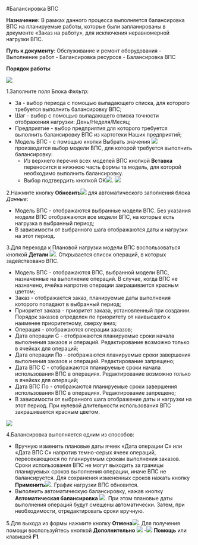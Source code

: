 ﻿#Балансировка ВПС

**Назначение:** В рамках данного процесса выполняется балансировка ВПС на планируемые работы, которые были запланированы в документе «Заказ на работу», для исключения неравномерной нагрузки ВПС.

**Путь к документу**: Обслуживание и ремонт оборудования - Выполнение работ - Балансировка ресурсов - Балансировка ВПС

**Порядок работы**:

![](topic:.Repair.AddFiles.Screenshot_11730.jpg)

1.Заполните поля  Блока *Фильтр*:
* За - выбор периода с помощью выпадающего списка, для которого требуется выполнить балансировку ВПС;
* Шаг - выбор с помощью выпадающего списка точности отображения нагрузки: День/Неделя/Месяц;
* Предприятие - выбор предприятия для которого требуется выполнить балансировку ВПС из картотеки Наших предприятий;
* Модель ВПС - с помощью кнопки Выбрать значения ![](topic:Com.AddFiles.Buttons.Btn_History.png) производится выбор модели ВПС, для которой требуется выполнить балансировку:
    * Из верхнего перечня всех моделей ВПС кнопкой **Вставка** переносится в нижнюю часть формы та модель, для которой необходимо выполнить балансировку.
    * Выбор подтвердить кнопкой ОК![](topic:Com.AddFiles.Buttons.Btn_Post.png).
    ![](topic:.Repair.AddFiles.Screenshot_11729.jpg)

2.Нажмите кнопку **Обновить**![](topic:Com.AddFiles.Buttons.Btn_Refresh.png) для автоматического заполнения блока *Данные*:

* Модель ВПС - отображаются выбранные модели ВПС. Без указания модели ВПС отображаются все модели ВПС, на которые есть нагрузка в выбранный период;
* В зависимости от выбранного шага отображаются даты и нагрузки на этот период.

3.Для перехода к Плановой нагрузки модели ВПС воспользоваться кнопкой **Детали** ![](topic:Com.AddFiles.Buttons.Btn_details.png). Открывается список операций, в которых задействовано ВПС.

* Модель ВПС  - отображаются ВПС, выбранной модели ВПС, назначенные на выполнение операций. В случае, когда ВПС не назначено, ячейка напротив операции закрашивается красным цветом;
* Заказ - отображается заказ, планируемые даты выполнения которого попадают в выбранный период;
* Приоритет заказа - приоритет заказа, установленный при создании. Порядок заказов определен по приоритету от наивысшего к наименее приоритетному, сверху вниз;
* Операция - отображаются операции заказов;
* Дата операции С - отображаются планируемые сроки начала выполнения заказов и операций. Редактирование возможно только в ячейках для операций;
* Дата операции По - отображаются планируемые сроки завершения выполнения заказов и операций. Редактирование запрещено;
* Дата ВПС С  - отображаются планируемые сроки начала использования ВПС в операциях. Редактирование возможно только в ячейках для операций;
* Дата ВПС По  - отображаются планируемые сроки завершения использования ВПС в операциях. Редактирование запрещено;
* В зависимости от выбранного шага отображение даты и нагрузки на этот период. При нулевой длительности использования ВПС закрашивается красным цветом.


![](topic:.Repair.AddFiles.Screenshot_11731.jpg)

4.Балансировка выполняется одним из способов:
* Вручную изменить плановые даты ячеек «Дата операции С» или «Дата ВПС С» напротив темно-серых ячеек операций, пересекающихся по планируемым срокам выполнения заказов. Сроки использования ВПС не могут выходить за границы планируемых сроков выполнения операции, иначе ВПС не балансируется. Для сохранения измененных сроков нажать кнопку **Применить**![](topic:Com.AddFiles.Buttons.Btn_Edit.png). График нагрузки ВПС обновится.
*  Выполнить автоматическую балансировку, нажав кнопку **Автоматическая балансировка** ![](topic:Com.AddFiles.Buttons.Btn_avto.png). При этом плановые даты выполнения операций будут смещены автоматически. Затем, при необходимости, отредактировать сроки вручную.

5.Для выхода из формы нажмите кнопку  **Отмена**![](topic:Com.AddFiles.Buttons.BtnCloseCancel.png).
Для получения помощи воспользуйтесь кнопкой **Дополнительно** ![](topic:Com.AddFiles.Buttons.Btn_OK.png) -![](topic:Com.AddFiles.Buttons.Btn_help.png) **Помощь** или клавишей **F1**.